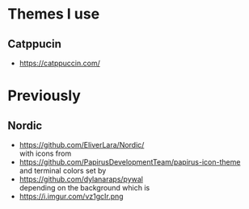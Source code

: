 # Themes I use

## Catppucin

* https://catppuccin.com/

# Previously

## Nordic

* https://github.com/EliverLara/Nordic/  
with icons from 
* https://github.com/PapirusDevelopmentTeam/papirus-icon-theme  
and terminal colors set by
* https://github.com/dylanaraps/pywal  
depending on the background which is
* https://i.imgur.com/vz1gcIr.png
